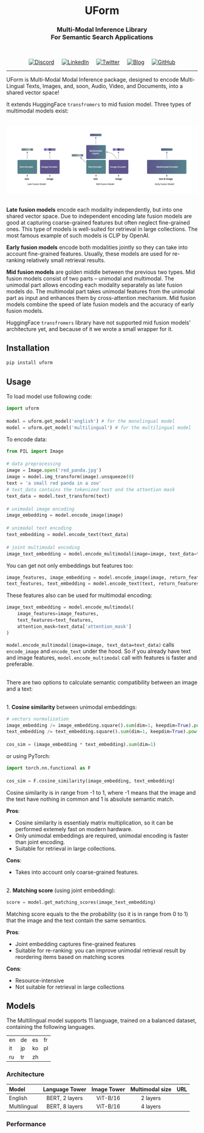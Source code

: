 <h1 align="center">UForm</h1>
<h3 align="center">
Multi-Modal Inference Library<br/>
For Semantic Search Applications<br/>
</h3>
<br/>

<p align="center">
<a href="https://discord.gg/jsMURnSFM2"><img height="25" src="https://github.com/unum-cloud/ukv/raw/main/assets/icons/discord.svg" alt="Discord"></a>
&nbsp;&nbsp;&nbsp;
<a href="https://www.linkedin.com/company/unum-cloud/"><img height="25" src="https://github.com/unum-cloud/ukv/raw/main/assets/icons/linkedin.svg" alt="LinkedIn"></a>
&nbsp;&nbsp;&nbsp;
<a href="https://twitter.com/unum_cloud"><img height="25" src="https://github.com/unum-cloud/ukv/raw/main/assets/icons/twitter.svg" alt="Twitter"></a>
&nbsp;&nbsp;&nbsp;
<a href="https://unum.cloud/post"><img height="25" src="https://github.com/unum-cloud/ukv/raw/main/assets/icons/blog.svg" alt="Blog"></a>
&nbsp;&nbsp;&nbsp;
<a href="https://github.com/unum-cloud/uform"><img height="25" src="https://github.com/unum-cloud/ukv/raw/main/assets/icons/github.svg" alt="GitHub"></a>
</p>

---

UForm is Multi-Modal Modal Inference package, designed to encode Multi-Lingual Texts, Images, and, soon, Audio, Video, and Documents, into a shared vector space!

It extends HuggingFace `transfromers` to mid fusion model. Three types of multimodal models exist:

\
<img src="assets/model_types_bg.svg">

\
__Late fusion models__ encode each modality independently, but into one shared vector space. Due to independent encoding late fusion models are good at capturing coarse-grained features but often neglect fine-grained ones. This type of models is well-suited for retrieval in large collections. The most famous example of such models is CLIP by OpenAI.

__Early fusion models__ encode both modalities jointly so they can take into account fine-grained features. Usually, these models are used for re-ranking relatively small retrieval results.

__Mid fusion models__ are golden middle between the previous two types. Mid fusion models consist of two parts – unimodal and multimodal. The unimodal part allows encoding each modality separately as late fusion models do. The multimodal part takes unimodal features from the unimodal part as input and enhances them by cross-attention mechanism.
Mid fusion models combine the speed of late fusion models and the accuracy of early fusion models.

HuggingFace `transfromers` library have not supported mid fusion models' architecture yet, and because of it we wrote a small wrapper for it.

## Installation

```bash
pip install uform
```

## Usage

To load model use following code:

```python
import uform

model = uform.get_model('english') # for the monolingual model
model = uform.get_model('multilingual') # for the multilingual model
```

To encode data:

```python
from PIL import Image

# data preprocessing
image = Image.open('red_panda.jpg')
image = model.img_transform(image).unsqueeze(0)
text = 'a small red panda in a zoo'
# text_data contains the tokenized text and the attention mask
text_data = model.text_transform(text)

# unimodal image encoding
image_embedding = model.encode_image(image)

# unimodal text encoding
text_embedding = model.encode_text(text_data)

# joint multimodal encoding
image_text_embedding = model.encode_multimodal(image=image, text_data=text_data)
```

You can get not only embeddings but features too:

```python
image_features, image_embedding = model.encode_image(image, return_features=True)
text_features, text_embedding = model.encode_text(text, return_features=True)
```

These features also can be used for multimodal encoding:

```python
image_text_embedding = model.encode_multimodal(
    image_features=image_features,
    text_features=text_features,
    attention_mask=text_data['attention_mask']
)
```

`model.encode_multimodal(image=image, text_data=text_data)` calls `encode_image` and `encode_text` under the hood. So if you already have text and image features, `model.encode_multimodal` call with features is faster and preferable.

\
There are two options to calculate semantic compatibility between an image and a text:

\
1\. __Cosine similarity__ between unimodal embeddings:

```python
# vectors normalization
image_embedding /= image_embedding.square().sum(dim=1, keepdim=True).pow(0.5)
text_embedding /= text_embedding.square().sum(dim=1, keepdim=True).pow(0.5)

cos_sim = (image_embedding * text_embedding).sum(dim=1)
```

or using PyTorch:

```python
import torch.nn.functional as F

cos_sim = F.cosine_similarity(image_embedding, text_embedding)
```

Cosine similarity is in range from -1 to 1, where -1 means that the image and the text have nothing in common and 1 is absolute semantic match.

__Pros__:

* Cosine similarity is essentialy matrix multiplication, so it can be performed extemely fast on modern hardware.
* Only unimodal embeddings are required, unimodal encoding is faster than joint encoding.
* Suitable for retrieval in large collections.

__Cons__:

* Takes into account only coarse-grained features.

\
2. __Matching score__ (using joint embedding):

```python
score = model.get_matching_scores(image_text_embedding)
```

Matching score equals to the the probability (so it is in range from 0 to 1) that the image and the text contain the same semantics.

__Pros__:

* Joint embedding captures fine-grained features
* Suitable for re-ranking: you can improve unimodal retrieval result by reordering items based on matching scores

__Cons__:

* Resource-intensive
* Not suitable for retrieval in large collections


## Models

The Multilingual model supports 11 language, trained on a balanced dataset, containing the following languages.

|      |      |      |      |
| :--- | :--- | :--- | :--- |
| en   | de   | es   | fr   |
| it   | jp   | ko   | pl   |
| ru   | tr   | zh   |      |

### Architecture

| Model        | Language Tower | Image Tower |  Multimodal size  |  URL |
| :----------- | :------------: | :---------: | :------: | ---: |
| English  | BERT, 2 layers |  ViT-B/16   | 2 layers |      |
| Multilingual | BERT, 8 layers |  ViT-B/16   | 4 layers |      |

### Performance